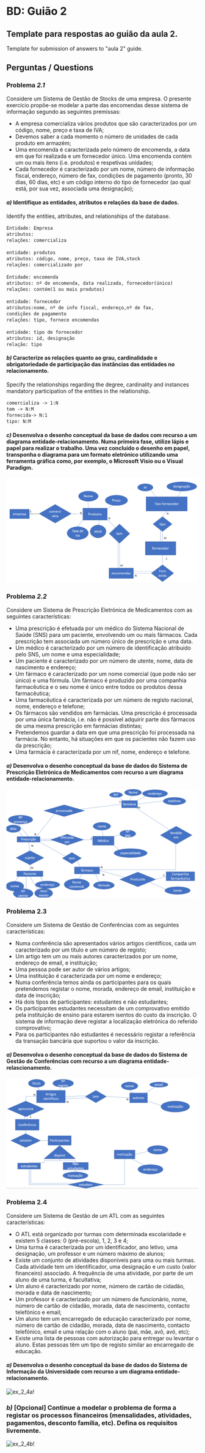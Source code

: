 # BD: Guião 2

## Template para respostas ao guião da aula 2.
Template for submission of answers to "aula 2" guide.

## Perguntas / Questions

### Problema *2.1*

Considere um Sistema de Gestão de Stocks de uma empresa. O presente exercício propõe-se modelar a parte das encomendas desse sistema de informação segundo as seguintes premissas: 
* A empresa comercializa vários produtos que são caracterizados por um código, nome, preço e taxa de IVA; 
* Devemos saber a cada momento o número de unidades de cada produto em armazém; 
* Uma encomenda é caracterizada pelo número de encomenda, a data em que foi realizada e um fornecedor único. Uma encomenda contém um ou mais itens (i.e. produtos) e respetivas unidades; 
* Cada fornecedor é caracterizado por um nome, número de informação fiscal, endereço, número de fax, condições de pagamento (pronto, 30 dias, 60 dias, etc) e um código interno do tipo de fornecedor (ao qual está, por sua vez, associada uma designação); 

#### *a)* Identifique as entidades, atributos e relações da base de dados.
Identify the entities, attributes, and relationships of the database.

```
Entidade: Empresa
atributos:
relações: comercializa

entidade: produtos
atributos: código, nome, preço, taxa de IVA,stock
relações: comercializado por

Entidade: encomenda
atributos: nº de encomenda, data realizada, fornecedor(único)
relações: contém(1 ou mais produtos)

entidade: fornecedor
atributos:nome, nº de info fiscal, endereço,nº de fax,
condições de pagamento
relações: tipo, fornece encomendas

entidade: tipo de fornecedor
atributos: id, designação
relação: tipo

```

#### *b)* Caracterize as relações quanto ao grau, cardinalidade e obrigatoriedade de participação das instâncias das entidades no relacionamento.
Specify the relationships regarding the degree, cardinality and instances mandatory participation of the entities in the relationship.

```
comercializa -> 1:N
tem -> N:M
fornecida-> N:1
tipo: N:M

```

#### *c)* Desenvolva o desenho conceptual da base de dados com recurso a um diagrama entidade-relacionamento. Numa primeira fase, utilize lápis e papel para realizar o trabalho. Uma vez concluído o desenho em papel, transponha o diagrama para um formato eletrónico utilizando uma ferramenta gráfica como, por exemplo, o Microsoft Visio ou o Visual Paradigm.

![ex_2_1!](ex_2_1.png "AnImage or PDF file")

### Problema *2.2*

Considere um Sistema de Prescrição Eletrónica de Medicamentos com as seguintes características: 

* Uma prescrição é efetuada por um médico do Sistema Nacional de Saúde (SNS) para um paciente, envolvendo um ou mais fármacos. Cada prescrição tem associada um número único de prescrição e uma data. 
* Um médico é caracterizado por um número de identificação atribuído pelo SNS, um nome e uma especialidade; 
* Um paciente é caracterizado por um número de utente, nome, data de nascimento e endereço; 
* Um fármaco é caracterizado por um nome comercial (que pode não ser único) e uma fórmula. Um fármaco é produzido por uma companhia farmacêutica e o seu nome é único entre todos os produtos dessa farmacêutica; 
* Uma farmacêutica é caracterizada por um número de registo nacional, nome, endereço e telefone; 
* Os fármacos são vendidos em farmácias. Uma prescrição é processada por uma única farmácia, i.e. não é possível adquirir parte dos fármacos de uma mesma prescrição em farmácias distintas;   
* Pretendemos guardar a data em que uma prescrição foi processada na farmácia. No entanto, há situações em que os pacientes não fazem uso da prescrição; 
* Uma farmácia é caracterizada por um nif, nome, endereço e telefone. 

#### *a)* Desenvolva o desenho conceptual da base de dados do Sistema de Prescrição Eletrónica de Medicamentos com recurso a um diagrama entidade-relacionamento.

![ex_2_2!](ex_2_2.png "AnImage or PDF file")

### Problema 2.3

Considere um Sistema de Gestão de Conferências com as seguintes características: 
* Numa conferência são apresentados vários artigos científicos, cada um caracterizado por um título e um número de registo;  
* Um artigo tem um ou mais autores caracterizados por um nome, endereço de email, e instituição;  
* Uma pessoa pode ser autor de vários artigos; 
* Uma instituição é caracterizada por um nome e endereço;  
* Numa conferência temos ainda os participantes para os quais pretendemos registar o nome, morada, endereço de email, instituição e data de inscrição; 
* Há dois tipos de participantes: estudantes e não estudantes;  
* Os participantes estudantes necessitam de um comprovativo emitido pela instituição de ensino para estarem isentos do custo da inscrição. O sistema de informação deve registar a localização eletrónica do referido comprovativo; 
* Para os participantes não estudantes é necessário registar a referência da transação bancária que suportou o valor da inscrição.  


#### *a)* Desenvolva o desenho conceptual da base de dados do Sistema de Gestão de Conferências com recurso a um diagrama entidade-relascionamento.

![ex_2_3!](ex_2_3.png "AnImage or PDF file")

### Problema 2.4

Considere um Sistema de Gestão de um ATL com as seguintes características:  
* O ATL está organizado por turmas com determinada escolaridade e existem 5 classes: 0 (pré-escola), 1, 2, 3 e 4; 
* Uma turma é caracterizada por um identificador, ano letivo, uma designação, um professor e um número máximo de alunos; 
* Existe um conjunto de atividades disponíveis para uma ou mais turmas. Cada atividade tem um identificador, uma designação e um custo (valor financeiro) associado. A frequência de uma atividade, por parte de um aluno de uma turma, é facultativa;    
* Um aluno é caracterizado por nome, número de cartão de cidadão, morada e data de nascimento; 
* Um professor é caracterizado por um número de funcionário, nome, número de cartão de cidadão, morada, data de nascimento, contacto telefónico e email; 
* Um aluno tem um encarregado de educação caracterizado por nome, número de cartão de cidadão, morada, data de nascimento, contacto telefónico, email e uma relação com o aluno (pai, mãe, avô, avó, etc); 
* Existe uma lista de pessoas com autorização para entregar ou levantar o aluno. Estas pessoas têm um tipo de registo similar ao encarregado de educação. 

#### *a)* Desenvolva o desenho conceptual da base de dados do Sistema de Informação da Universidade com recurso a um diagrama entidade-relacionamento.

![ex_2_4a!](ex_2_4a.png "AnImage or PDF file")

### *b)* [Opcional] Continue a modelar o problema de forma a registar os processos financeiros (mensalidades, atividades, pagamentos, desconto família, etc). Defina os requisitos livremente.

![ex_2_4b!](ex_2_4b.png "AnImage or PDF file")
    